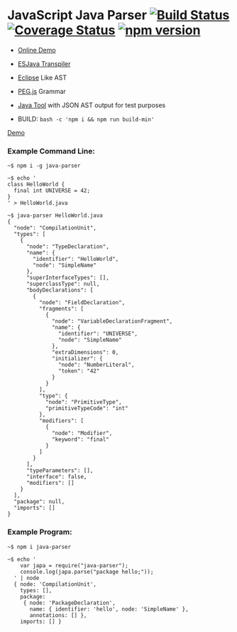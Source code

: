 # JavaScript Java Parser [![Build Status](https://travis-ci.org/mazko/jsjavaparser.svg?branch=master)](https://travis-ci.org/mazko/jsjavaparser) [![Coverage Status](https://coveralls.io/repos/mazko/jsjavaparser/badge.svg?branch=master&service=github)](https://coveralls.io/github/mazko/jsjavaparser?branch=master) [![npm version](https://badge.fury.io/js/java-parser.svg)](http://badge.fury.io/js/java-parser)

- [Online Demo](http://mazko.github.io/jsjavaparser)

- [ESJava Transpiler](http://mazko.github.io/ESJava)

- [Eclipse](http://help.eclipse.org/juno/topic/org.eclipse.jdt.doc.isv/reference/api/org/eclipse/jdt/core/dom/AST.html) Like AST

- [PEG.js](http://pegjs.org/) Grammar 

- [Java Tool](tools/EclipseAST/run.sh) with JSON AST output for test purposes

- BUILD: ```bash -c 'npm i && npm run build-min'```

[Demo](http://mazko.github.io/jsjavaparser/)

### Example Command Line:

    ~$ npm i -g java-parser

    ~$ echo '
    class HelloWorld {
      final int UNIVERSE = 42;
    }
    ' > HelloWorld.java

    ~$ java-parser HelloWorld.java
    {
      "node": "CompilationUnit",
      "types": [
        {
          "node": "TypeDeclaration",
          "name": {
            "identifier": "HelloWorld",
            "node": "SimpleName"
          },
          "superInterfaceTypes": [],
          "superclassType": null,
          "bodyDeclarations": [
            {
              "node": "FieldDeclaration",
              "fragments": [
                {
                  "node": "VariableDeclarationFragment",
                  "name": {
                    "identifier": "UNIVERSE",
                    "node": "SimpleName"
                  },
                  "extraDimensions": 0,
                  "initializer": {
                    "node": "NumberLiteral",
                    "token": "42"
                  }
                }
              ],
              "type": {
                "node": "PrimitiveType",
                "primitiveTypeCode": "int"
              },
              "modifiers": [
                {
                  "node": "Modifier",
                  "keyword": "final"
                }
              ]
            }
          ],
          "typeParameters": [],
          "interface": false,
          "modifiers": []
        }
      ],
      "package": null,
      "imports": []
    }

### Example Program:

    ~$ npm i java-parser

    ~$ echo '
        var japa = require("java-parser");
        console.log(japa.parse("package hello;"));
      ' | node
      { node: 'CompilationUnit',
        types: [],
        package: 
         { node: 'PackageDeclaration',
           name: { identifier: 'hello', node: 'SimpleName' },
           annotations: [] },
        imports: [] }